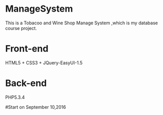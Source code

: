 # ManageSystem
This is  a Tobacoo and Wine Shop Manage System ,which is my database course project.

# Front-end
HTML5 + CSS3 + JQuery-EasyUI-1.5

# Back-end
PHP5.3.4

#Start on September 10,2016
